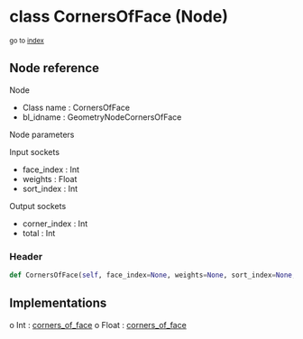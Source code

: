# class CornersOfFace (Node)

<sub>go to [index](/docs/index.md)</sub>

## Node reference

Node
 - Class name : CornersOfFace
 - bl_idname : GeometryNodeCornersOfFace

Node parameters

Input sockets
 - face_index : Int
 - weights : Float
 - sort_index : Int

Output sockets
 - corner_index : Int
 - total : Int

### Header

``` python
def CornersOfFace(self, face_index=None, weights=None, sort_index=None, node_label=None, node_color=None):
```

## Implementations

o Int : [corners_of_face](/docs/GeoNodes_classes/Int.md#corners_of_face)
o Float : [corners_of_face](/docs/GeoNodes_classes/Float.md#corners_of_face)

